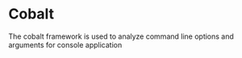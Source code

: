 Cobalt
======

The cobalt framework is used to analyze command line options and arguments for console application
